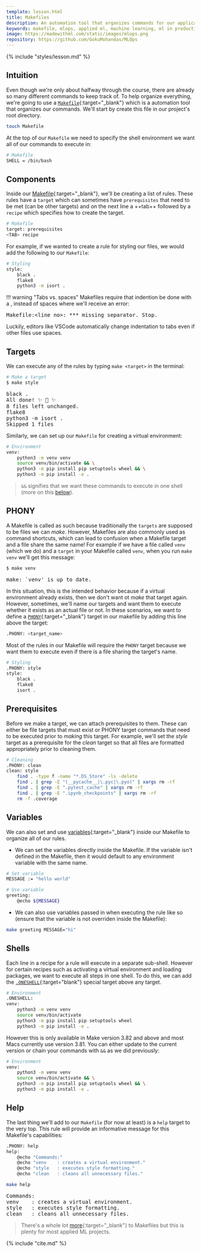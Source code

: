 ```yaml
---
template: lesson.html
title: Makefiles
description: An automation tool that organizes commands for our application's processes.
keywords: makefile, mlops, applied ml, machine learning, ml in production, machine learning in production, applied machine learning
image: https://madewithml.com/static/images/mlops.png
repository: https://github.com/GokuMohandas/MLOps
---
```


{% include "styles/lesson.md" %}

## Intuition

Even though we're only about halfway through the course, there are already so many different commands to keep track of. To help organize everything, we're going to use a [`Makefile`](https://opensource.com/article/18/8/what-how-makefile){:target="_blank"} which is a automation tool that organizes our commands. We'll start by create this file in our project's root directory.

```bash
touch Makefile
```

At the top of our `Makefile` we need to specify the shell environment we want all of our commands to execute in:

```bash
# Makefile
SHELL = /bin/bash
```

## Components

Inside our [Makefile](https://github.com/GokuMohandas/MLOps/tree/main/Makefile){:target="_blank"}, we'll be creating a list of rules. These rules have a `target` which can sometimes have `prerequisites` that need to be met (can be other targets) and on the next line a ++tab++ followed by a `recipe` which specifies how to create the target.

```bash
# Makefile
target: prerequisites
<TAB> recipe
```

For example, if we wanted to create a rule for styling our files, we would add the following to our `Makefile`:

```bash
# Styling
style:
	black .
	flake8
	python3 -m isort .
```

!!! warning "Tabs vs. spaces"
    Makefiles require that indention be done with a <TAB>, instead of spaces where we'll receive an error:
    <pre>
    Makefile:<line_no>: *** missing separator.  Stop.
    </pre>
    Luckily, editors like VSCode automatically change indentation to tabs even if other files use spaces.

## Targets
We can execute any of the rules by typing `make <target>` in the terminal:

```bash
# Make a target
$ make style
```

<pre class="output">
black .
All done! ✨ 🍰 ✨
8 files left unchanged.
flake8
python3 -m isort .
Skipped 1 files
</pre>

Similarly, we can set up our `Makefile` for creating a virtual environment:

```bash
# Environment
venv:
	python3 -m venv venv
	source venv/bin/activate && \
	python3 -m pip install pip setuptools wheel && \
	python3 -m pip install -e .
```

> `&&` signifies that we want these commands to execute in one shell (more on this [below](#shells)).

## PHONY
A Makefile is called as such because traditionally the `targets` are supposed to be files we can *make*. However, Makefiles are also commonly used as command shortcuts, which can lead to confusion when a Makefile target and a file share the same name! For example if we have a file called `venv` (which we do) and a `target` in your Makefile called `venv`, when you run `make venv` we'll get this message:

```bash
$ make venv
```

<pre class="output">
make: `venv' is up to date.
</pre>

In this situation, this is the intended behavior because if a virtual environment already exists, then we don't want ot *make* that target again. However, sometimes, we'll name our targets and want them to execute whether it exists as an actual file or not. In these scenarios, we want to define a [`PHONY`](https://www.gnu.org/software/make/manual/make.html#Phony-Targets){:target="_blank"} target in our makefile by adding this line above the target:
```bash
.PHONY: <target_name>
```

Most of the rules in our Makefile will require the `PHONY` target because we want them to execute even if there is a file sharing the target's name.

```bash hl_lines="2"
# Styling
.PHONY: style
style:
	black .
	flake8
	isort .
```

## Prerequisites

Before we make a target, we can attach prerequisites to them. These can either be file targets that must exist or PHONY target commands that need to be executed prior to *making* this target. For example, we'll set the *style* target as a prerequisite for the *clean* target so that all files are formatted appropriately prior to cleaning them.

```bash hl_lines="3"
# Cleaning
.PHONY: clean
clean: style
	find . -type f -name "*.DS_Store" -ls -delete
	find . | grep -E "(__pycache__|\.pyc|\.pyo)" | xargs rm -rf
	find . | grep -E ".pytest_cache" | xargs rm -rf
	find . | grep -E ".ipynb_checkpoints" | xargs rm -rf
	rm -f .coverage
```

## Variables
We can also set and use [variables](https://www.gnu.org/software/make/manual/make.html#Using-Variables){:target="_blank"} inside our Makefile to organize all of our rules.

- We can set the variables directly inside the Makefile. If the variable isn't defined in the Makefile, then it would default to any environment variable with the same name.
```bash
# Set variable
MESSAGE := "hello world"

# Use variable
greeting:
    @echo ${MESSAGE}
```

- We can also use variables passed in when executing the rule like so (ensure that the variable is not overriden inside the Makefile):
```bash
make greeting MESSAGE="hi"
```

## Shells

Each line in a recipe for a rule will execute in a separate sub-shell. However for certain recipes such as activating a virtual environment and loading packages, we want to execute all steps in one shell. To do this, we can add the [`.ONESHELL`](https://www.gnu.org/software/make/manual/make.html#One-Shell){:target="blank"} special target above any target.

```bash hl_lines="2"
# Environment
.ONESHELL:
venv:
	python3 -m venv venv
	source venv/bin/activate
	python3 -m pip install pip setuptools wheel
	python3 -m pip install -e .
```

However this is only available in Make version 3.82 and above and most Macs currently use version 3.81. You can either update to the current version or chain your commands with `&&` as we did previously:

```bash
# Environment
venv:
	python3 -m venv venv
	source venv/bin/activate && \
	python3 -m pip install pip setuptools wheel && \
	python3 -m pip install -e .
```

## Help

The last thing we'll add to our `Makefile` (for now at least) is a `help` target to the very top. This rule will provide an informative message for this Makefile's capabilities:

```bash
.PHONY: help
help:
	@echo "Commands:"
	@echo "venv    : creates a virtual environment."
	@echo "style   : executes style formatting."
	@echo "clean   : cleans all unnecessary files."
```

```bash
make help
```

<pre class="output">
Commands:
venv    : creates a virtual environment.
style   : executes style formatting.
clean   : cleans all unnecessary files.
</pre>

> There's a whole lot [more](https://www.gnu.org/software/make/manual/make.html){:target="_blank"} to Makefiles but this is plenty for most applied ML projects.

<!-- Citation -->
{% include "cite.md" %}